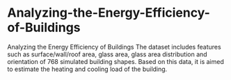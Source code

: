 # Analyzing-the-Energy-Efficiency-of-Buildings
Analyzing the Energy Efficiency of Buildings The dataset includes features such as surface/wall/roof area, glass area, glass area distribution and orientation of 768 simulated building shapes. Based on this data, it is aimed to estimate the heating and cooling load of the building.

